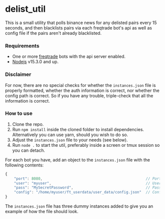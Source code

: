 # delist_util
This is a small utility that polls binance news for any delisted pairs every 15 seconds, and then blacklists pairs via each freqtrade bot's api as well as config file if the pairs aren't already blacklisted.

### Requirements
* One or more [freqtrade](https://github.com/freqtrade/freqtrade) bots with the api server enabled.
* [Nodejs](https://nodejs.org/) v15.3.0 and up.

### Disclaimer
For now, there are no special checks for whether the `instances.json` file is properly formatted, whether the auth information is correct, nor whether the config path is correct. So if you have any trouble, triple-check that all the information is correct.

### How to use
1. Clone the repo.
2. Run `npm install` inside the cloned folder to install dependencies. Alternatively you can use yarn, should you wish to do so.
3. Adjust the `instances.json` file to your needs (see below).
4. Run `node .` to start the util, preferably inside a screen or tmux session so you can detach.

For each bot you have, add an object to the `instances.json` file with the following contents:
```javascript
{
    "port": 8080,                                               // Port of the api server
    "user": "myuser",                                           // Username of the api server
    "pass": "MySecretPassword",                                 // Password of the api server
    "config": "/home/myuser/ft_userdata/user_data/config.json"  // Config file location, this can either be relative or absolute.
}
```
The `instances.json` file has three dummy instances added to give you an example of how the file should look.
